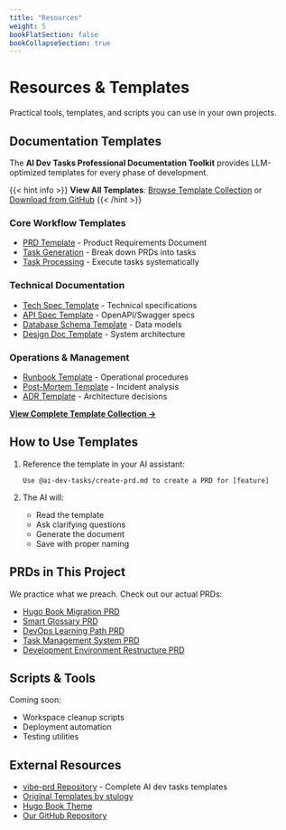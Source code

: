 ```yaml
---
title: "Resources"
weight: 5
bookFlatSection: false
bookCollapseSection: true
---
```


# Resources & Templates

Practical tools, templates, and scripts you can use in your own projects.

## Documentation Templates

The **AI Dev Tasks Professional Documentation Toolkit** provides LLM-optimized templates for every phase of development.

{{< hint info >}}
**View All Templates**: [Browse Template Collection](/docs/templates/) or [Download from GitHub](https://github.com/jeremylongshore/vibe-prd)
{{< /hint >}}

### Core Workflow Templates
- [PRD Template](/docs/templates/create-prd/) - Product Requirements Document
- [Task Generation](/docs/templates/generate-tasks/) - Break down PRDs into tasks
- [Task Processing](/docs/templates/process-task-list/) - Execute tasks systematically

### Technical Documentation
- [Tech Spec Template](/docs/templates/create-tech-spec/) - Technical specifications
- [API Spec Template](/docs/templates/create-api-spec/) - OpenAPI/Swagger specs
- [Database Schema Template](/docs/templates/create-database-schema/) - Data models
- [Design Doc Template](/docs/templates/create-design-doc/) - System architecture

### Operations & Management
- [Runbook Template](/docs/templates/create-runbook/) - Operational procedures
- [Post-Mortem Template](/docs/templates/create-post-mortem/) - Incident analysis
- [ADR Template](/docs/templates/adr-template/) - Architecture decisions

[**View Complete Template Collection →**](/docs/templates/)

## How to Use Templates

1. Reference the template in your AI assistant:
   ```
   Use @ai-dev-tasks/create-prd.md to create a PRD for [feature]
   ```

2. The AI will:
   - Read the template
   - Ask clarifying questions
   - Generate the document
   - Save with proper naming

## PRDs in This Project

We practice what we preach. Check out our actual PRDs:

- [Hugo Book Migration PRD](/tasks/prd-hugo-book-migration)
- [Smart Glossary PRD](/tasks/prd-smart-glossary)
- [DevOps Learning Path PRD](/tasks/prd-devops-learning-path)
- [Task Management System PRD](/tasks/prd-task-management-system)
- [Development Environment Restructure PRD](/tasks/prd-development-environment-restructure)

## Scripts & Tools

Coming soon:
- Workspace cleanup scripts
- Deployment automation
- Testing utilities

## External Resources

- [vibe-prd Repository](https://github.com/jeremylongshore/vibe-prd) - Complete AI dev tasks templates
- [Original Templates by stulogy](https://github.com/stulogy)
- [Hugo Book Theme](https://github.com/alex-shpak/hugo-book)
- [Our GitHub Repository](https://github.com/jeremylongshore/startaitools.com)